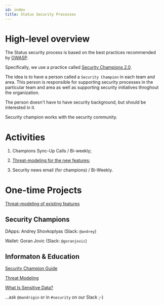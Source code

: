```yaml
---
id: index
title: Status Security Processes
---
```


# High-level overview

The Status security process is based on the best practices recommended by
[OWASP](https://www.owasp.org).

Specifically, we use a practice called [Security Champions
2.0](./security_champions.md).

The idea is to have a person called a `Security Champion` in each team and area.
This person is responsible for supporting security processes in the particular
team and area as well as supporting security initiatives throghout the
organization. 

The person doesn't have to have security background, but should be interested
in it.

Security champion works with the security community.


# Activities

1. Champions Sync-Up Calls / Bi-weekly;

2. [Threat-modeling for the new features](./security_new_features.md);

3. Security news email (for champions) / Bi-Weekly.


# One-time Projects

[Threat-modeling of existing features](./security_existing_features.md)


## Security Champions

DApps: Andrey Shovkoplyas (Slack: `@andrey`)

Wallet: Goran Jovic (Slack: `@goranjovic`)


## Informaton & Education

[Security Champion Guide](./security_champions.md)

[Threat Modeling](./security_threat_modeling.md)

[What Is Sensitive Data?](./security_sensitive_data.md)

...ask `@mandrigin` or in `#security` on our Slack ;-)


